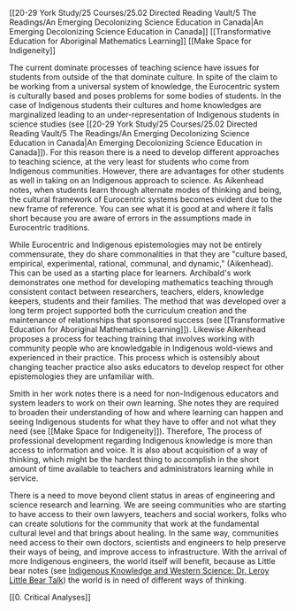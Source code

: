 [[20-29 York Study/25 Courses/25.02 Directed Reading Vault/5 The Readings/An Emerging Decolonizing Science Education in Canada|An Emerging Decolonizing Science Education in Canada]]
[[Transformative Education for Aboriginal Mathematics Learning]]
[[Make Space for Indigeneity]]

The current dominate processes of teaching science have issues for students from outside of the that dominate culture. In spite of the claim to be working from a universal system of knowledge, the Eurocentric system is culturally based and poses problems for some bodies of students. In the case of Indigenous students their cultures and home knowledges are marginalized leading to an under-representation of Indigenous students in science studies (see [[20-29 York Study/25 Courses/25.02 Directed Reading Vault/5 The Readings/An Emerging Decolonizing Science Education in Canada|An Emerging Decolonizing Science Education in Canada]]). For this reason there is a need to develop different approaches to teaching science, at the very least for students who come from Indigenous communities. However, there are advantages for other students as well in taking on an Indigenous approach to science. As Aikenhead notes, when students learn through alternate modes of thinking and being, the cultural framework of Eurocentric systems becomes evident due to the new frame of reference. You can see what it is good at and where it falls short because you are aware of errors in the assumptions made in Eurocentric traditions.

While Eurocentric and Indigenous epistemologies may not be entirely commensurate, they do share commonalities in that they are "culture based, empirical, experimental, rational, communal, and dynamic," (Aikenhead). This can be used as a starting place for learners. Archibald's work demonstrates one method for developing mathematics teaching through consistent contact between researchers, teachers, elders, knowledge keepers, students and their families. The method that was developed over a long term project supported both the curriculum creation and the maintenance of relationships that sponsored success (see [[Transformative Education for Aboriginal Mathematics Learning]]). Likewise
Aikenhead proposes a process for teaching training that involves working with community people who are knowledgable in Indigenous wold-views and experienced in their practice. This process which is ostensibly about changing teacher practice also asks educators to develop respect for other epistemologies they are unfamiliar with.

Smith in her work notes there is a need for non-Indigenous educators and system leaders to work on their own learning. She notes they are required to broaden their understanding of how and where learning can happen and seeing Indigenous students for what they have to offer and not what they need (see [[Make Space for Indigeneity]]). Therefore, The process of professional development regarding Indigenous knowledge is more than access to information and voice. It is also about acquisition of a way of thinking, which might be the hardest thing to accomplish in the short amount of time available to teachers and administrators learning while in service.

There is a need to move beyond client status in areas of engineering and science research and learning. We are seeing communities who are starting to have access to their own lawyers, teachers and social workers, folks who can create solutions for the community that work at the fundamental cultural level and that brings about healing. In the same way, communities need access to their own doctors, scientists and engineers to help preserve their ways of being, and improve access to infrastructure. With the arrival of more Indigenous engineers, the world itself will benefit, because as Little bear notes (see [Indigenous Knowledge and Western Science: Dr. Leroy Little Bear Talk](https://www.youtube.com/watch?v=gJSJ28eEUjI&t=90s)) the world is in need of different ways of thinking.

[[0. Critical Analyses]]